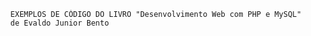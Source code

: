       EXEMPLOS DE CÓDIGO DO LIVRO "Desenvolvimento Web com PHP e MySQL"
      de Evaldo Junior Bento
